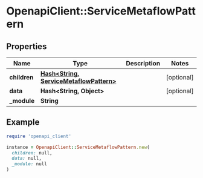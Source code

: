 # OpenapiClient::ServiceMetaflowPattern

## Properties

| Name | Type | Description | Notes |
| ---- | ---- | ----------- | ----- |
| **children** | [**Hash&lt;String, ServiceMetaflowPattern&gt;**](ServiceMetaflowPattern.md) |  | [optional] |
| **data** | **Hash&lt;String, Object&gt;** |  | [optional] |
| **_module** | **String** |  |  |

## Example

```ruby
require 'openapi_client'

instance = OpenapiClient::ServiceMetaflowPattern.new(
  children: null,
  data: null,
  _module: null
)
```

